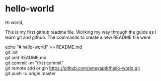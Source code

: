 # hello-world

Hi world,

This is my first github readme file. Working my way through the guide as I learn git and github. The commands to create a new README file were:

echo "# hello-world" >> README.md  
git init  
git add README.md  
git commit -m "first commit"  
git remote add origin https://github.com/ameyaptk/hello-world.git  
git push -u origin master  



